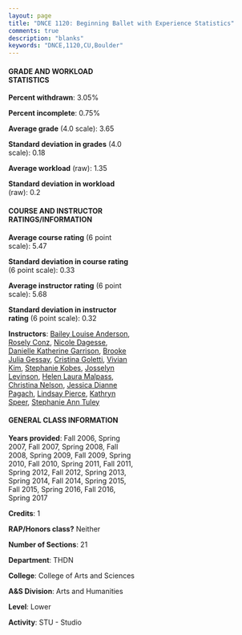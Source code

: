 ```yaml
---
layout: page
title: "DNCE 1120: Beginning Ballet with Experience Statistics"
comments: true
description: "blanks"
keywords: "DNCE,1120,CU,Boulder"
---
```

<head>
<script src="https://ajax.googleapis.com/ajax/libs/jquery/2.1.3/jquery.min.js"></script>
<script src="https://dl.dropboxusercontent.com/s/pc42nxpaw1ea4o9/highcharts.js?dl=0"></script>
<!-- <script src="../assets/js/highcharts.js"></script> -->
<style type="text/css">@font-face {
	font-family: "Bebas Neue";
	src: url(https://www.filehosting.org/file/details/544349/BebasNeue Regular.otf) format("opentype");
	}
	h1.Bebas { 
		font-family: "Bebas Neue", Verdana, Tahoma;
	}
</style>
</head>
<body>
	<div id="container" style="float: right; width: 45%; height: 88%; margin-left: 2.5%; margin-right: 2.5%;"></div>
	<script language="JavaScript">
		$(document).ready(function() {
		var chart = {type: 'column'};
		var title = {text: 'Grade Distribution'};
		var xAxis = {categories: ['A','B','C','D','F'],crosshair: true};
		var yAxis = {min: 0,title: {text: 'Percentage'}};
		var tooltip = {headerFormat: '<center><b><span style="font-size:20px">{point.key}</span></b></center>',
		               pointFormat: '<td style="padding:0"><b>{point.y:.1f}%</b></td>',
		               footerFormat: '</table>',shared: true,useHTML: true};
		var plotOptions = {column: {pointPadding: 0.0,borderWidth: 0}};  
		var credits = {enabled: false};var series= [{name: 'Percent',data: [81.24,10.42,5.44,1.42,1.46,]}];
		var json = {};
		json.chart = chart;
		json.title = title;
		json.tooltip = tooltip;
		json.xAxis = xAxis;
		json.yAxis = yAxis;  
		json.series = series;
		json.plotOptions = plotOptions;  
		json.credits = credits;
		$('#container').highcharts(json);
	});
	</script>
</body>
			   
#### GRADE AND WORKLOAD STATISTICS

**Percent withdrawn**: 3.05%

**Percent incomplete**: 0.75%

**Average grade** (4.0 scale): 3.65

**Standard deviation in grades** (4.0 scale): 0.18

**Average workload** (raw): 1.35

**Standard deviation in workload** (raw): 0.2

#### COURSE AND INSTRUCTOR RATINGS/INFORMATION

**Average course rating** (6 point scale): 5.47

**Standard deviation in course rating** (6 point scale): 0.33

**Average instructor rating** (6 point scale): 5.68

**Standard deviation in instructor rating** (6 point scale): 0.32

**Instructors**: <a href='../../instructors/Bailey_Louise_Anderson'>Bailey Louise Anderson</a>, <a href='../../instructors/Rosely_Conz'>Rosely Conz</a>, <a href='../../instructors/Nicole_Dagesse'>Nicole Dagesse</a>, <a href='../../instructors/Danielle_Katherine_Garrison'>Danielle Katherine Garrison</a>, <a href='../../instructors/Brooke_Julia_Gessay'>Brooke Julia Gessay</a>, <a href='../../instructors/Cristina_Goletti'>Cristina Goletti</a>, <a href='../../instructors/Vivian_Kim'>Vivian Kim</a>, <a href='../../instructors/Stephanie_Kobes'>Stephanie Kobes</a>, <a href='../../instructors/Josselyn_Levinson'>Josselyn Levinson</a>, <a href='../../instructors/Helen_Laura_Malpass'>Helen Laura Malpass</a>, <a href='../../instructors/Christina_Nelson'>Christina Nelson</a>, <a href='../../instructors/Jessica_Dianne_Pagach'>Jessica Dianne Pagach</a>, <a href='../../instructors/Lindsay_Pierce'>Lindsay Pierce</a>, <a href='../../instructors/Kathryn_Speer'>Kathryn Speer</a>, <a href='../../instructors/Stephanie_Ann_Tuley'>Stephanie Ann Tuley</a>

#### GENERAL CLASS INFORMATION

**Years provided**: Fall 2006, Spring 2007, Fall 2007, Spring 2008, Fall 2008, Spring 2009, Fall 2009, Spring 2010, Fall 2010, Spring 2011, Fall 2011, Spring 2012, Fall 2012, Spring 2013, Spring 2014, Fall 2014, Spring 2015, Fall 2015, Spring 2016, Fall 2016, Spring 2017

**Credits**: 1

**RAP/Honors class?** Neither

**Number of Sections**: 21

**Department**: THDN

**College**: College of Arts and Sciences

**A&S Division**: Arts and Humanities

**Level**: Lower

**Activity**: STU - Studio
